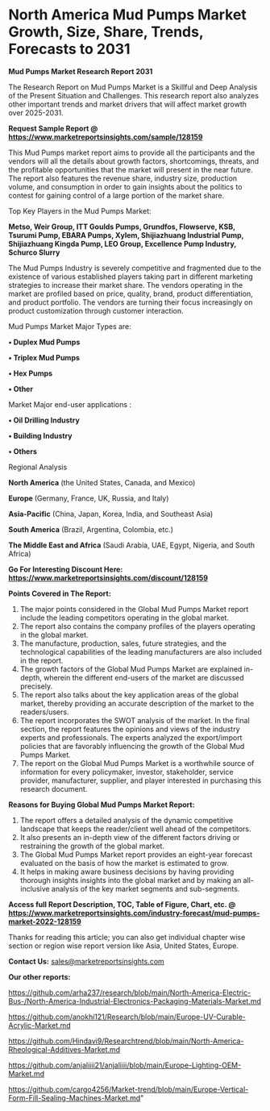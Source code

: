 # North America Mud Pumps Market Growth, Size, Share, Trends, Forecasts to 2031

<strong>Mud Pumps Market Research Report 2031</strong>

The Research Report on Mud Pumps Market is a Skillful and Deep Analysis of the Present Situation and Challenges. This research report also analyzes other important trends and market drivers that will affect market growth over 2025-2031.

<strong>Request Sample Report @ <a href=https://www.marketreportsinsights.com/sample/128159>https://www.marketreportsinsights.com/sample/128159</a></strong>

This Mud Pumps market report aims to provide all the participants and the vendors will all the details about growth factors, shortcomings, threats, and the profitable opportunities that the market will present in the near future. The report also features the revenue share, industry size, production volume, and consumption in order to gain insights about the politics to contest for gaining control of a large portion of the market share.

Top Key Players in the Mud Pumps Market:

<strong>Metso, Weir Group, ITT Goulds Pumps, Grundfos, Flowserve, KSB, Tsurumi Pump, EBARA Pumps, Xylem, Shijiazhuang Industrial Pump, Shijiazhuang Kingda Pump, LEO Group, Excellence Pump Industry, Schurco Slurry</strong>

The Mud Pumps Industry is severely competitive and fragmented due to the existence of various established players taking part in different marketing strategies to increase their market share. The vendors operating in the market are profiled based on price, quality, brand, product differentiation, and product portfolio. The vendors are turning their focus increasingly on product customization through customer interaction.

Mud Pumps Market Major Types are:

<strong>• Duplex Mud Pumps

• Triplex Mud Pumps

• Hex Pumps

• Other</strong>

Market Major end-user applications :

<strong>• Oil Drilling Industry

• Building Industry

• Others</strong>

Regional Analysis

</u><strong><b>North America</b></strong> (the United States, Canada, and Mexico)

<strong><b>Europe </b></strong>(Germany, France, UK, Russia, and Italy)

<strong><b>Asia-Pacific</b></strong> (China, Japan, Korea, India, and Southeast Asia)

<strong><b>South America</b></strong> (Brazil, Argentina, Colombia, etc.)

<strong><b>The Middle East and Africa</b></strong> (Saudi Arabia, UAE, Egypt, Nigeria, and South Africa)

<strong>Go For Interesting Discount Here: <a href=https://www.marketreportsinsights.com/discount/128159>https://www.marketreportsinsights.com/discount/128159</a></strong>

<strong>Points Covered in The Report:</strong>
<ol>
  <li>The major points considered in the Global Mud Pumps Market report include the leading competitors operating in the global market.</li>
  <li>The report also contains the company profiles of the players operating in the global market.</li>
  <li>The manufacture, production, sales, future strategies, and the technological capabilities of the leading manufacturers are also included in the report.</li>
  <li>The growth factors of the Global Mud Pumps Market are explained in-depth, wherein the different end-users of the market are discussed precisely.</li>
  <li>The report also talks about the key application areas of the global market, thereby providing an accurate description of the market to the readers/users.</li>
  <li>The report incorporates the SWOT analysis of the market. In the final section, the report features the opinions and views of the industry experts and professionals. The experts analyzed the export/import policies that are favorably influencing the growth of the Global Mud Pumps Market.</li>
  <li>The report on the Global Mud Pumps Market is a worthwhile source of information for every policymaker, investor, stakeholder, service provider, manufacturer, supplier, and player interested in purchasing this research document.</li>
</ol>
<strong>Reasons for Buying Global Mud Pumps Market Report:</strong>

<ol>
  <li>The report offers a detailed analysis of the dynamic competitive landscape that keeps the reader/client well ahead of the competitors.</li>
  <li>It also presents an in-depth view of the different factors driving or restraining the growth of the global market.</li>
  <li>The Global Mud Pumps Market report provides an eight-year forecast evaluated on the basis of how the market is estimated to grow.</li>
  <li>It helps in making aware business decisions by having providing thorough insights insights into the global market and by making an all-inclusive analysis of the key market segments and sub-segments.</li>
</ol>
<strong>Access full Report Description, TOC, Table of Figure, Chart, etc. @ <a href=https://www.marketreportsinsights.com/industry-forecast/mud-pumps-market-2022-128159>https://www.marketreportsinsights.com/industry-forecast/mud-pumps-market-2022-128159</a></strong>


Thanks for reading this article; you can also get individual chapter wise section or region wise report version like Asia, United States, Europe.

<strong>Contact Us:</strong>
sales@marketreportsinsights.com

<strong>Our other reports:</strong>

<a href=https://github.com/arha237/research/blob/main/North-America-Electric-Bus-/North-America-Industrial-Electronics-Packaging-Materials-Market.md>https://github.com/arha237/research/blob/main/North-America-Electric-Bus-/North-America-Industrial-Electronics-Packaging-Materials-Market.md</a>

<a href=https://github.com/anokhi121/Research/blob/main/Europe-UV-Curable-Acrylic-Market.md>https://github.com/anokhi121/Research/blob/main/Europe-UV-Curable-Acrylic-Market.md</a>

<a href=https://github.com/Hindavi9/Researchtrend/blob/main/North-America-Rheological-Additives-Market.md>https://github.com/Hindavi9/Researchtrend/blob/main/North-America-Rheological-Additives-Market.md</a>

<a href=https://github.com/anjaliiii21/anjaliiii/blob/main/Europe-Lighting-OEM-Market.md>https://github.com/anjaliiii21/anjaliiii/blob/main/Europe-Lighting-OEM-Market.md</a>

<a href=https://github.com/cargo4256/Market-trend/blob/main/Europe-Vertical-Form-Fill-Sealing-Machines-Market.md>https://github.com/cargo4256/Market-trend/blob/main/Europe-Vertical-Form-Fill-Sealing-Machines-Market.md</a>"

